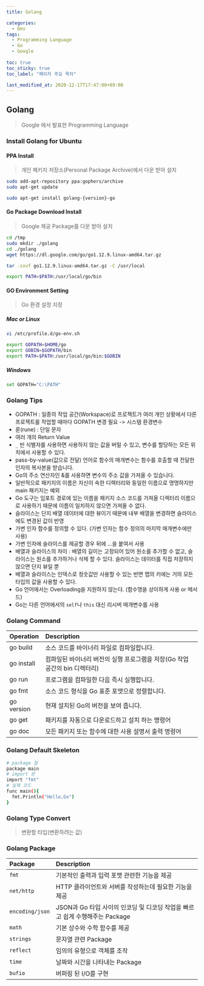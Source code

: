 ```yaml
---
title: Golang

categories:
  - Dev
tags:
  - Programming Language
  - Go
  - Google
  
toc: true
toc_sticky: true
toc_label: "페이지 주요 목차"

last_modified_at: 2020-12-17T17:47:00+09:00
---
```


## Golang ##

> Google 에서 발표한 Programming Language

### Install Golang for Ubuntu ###

#### PPA Install ####

> 개인 패키지 저장소(Personal Package Archive)에서 다운 받아 설치

```bash
sudo add-apt-repository ppa:gophers/archive
sudo apt-get update

sudo apt-get install golang-{version}-go
```

#### Go Package Download Install ####

> Google 제공 Package를 다운 받아 설치

```bash
cd /tmp
sudo mkdir ./golang
cd ./golang
wget https://dl.google.com/go/go1.12.9.linux-amd64.tar.gz

tar -zxvf go1.12.9.linux-amd64.tar.gz -C /usr/local

export PATH=$PATH:/usr/local/go/bin
```

#### GO Environment Setting ####

> Go 환경 설정 지정

##### Mac or Linux #####

```bash
vi /etc/profile.d/go-env.sh

export GOPATH=$HOME/go
export GOBIN=$GOPATH/bin
export PATH=$PATH:/usr/local/go/bin:$GOBIN
```

##### Windows #####

```bash
set GOPATH="C:\PATH"
```

### Golang Tips ###

- GOPATH : 일종의 작업 공간(Workspace)로 프로젝트가 여러 개인 상황에서 다른 프로젝트를 작업할 때마다 GOPATH 변경 필요 -> 시스템 환경변수
- 룬(rune) : 단일 문자
- 여러 개의 Return Value
- `_` 빈 식별자를 사용하면 사용하지 않는 값을 버릴 수 있고, 변수를 할당하는 모든 위치에서 사용할 수 있다.
- pass-by-value(값으로 전달) 언어로 함수의 매개변수는 함수를 호출할 때 전달한 인자의 복사본을 받습니다.
- Go의 주소 연산자인 &를 사용하면 변수의 주소 값을 가져올 수 있습니다.
- 일반적으로 패키지의 이름은 자신이 속한 디렉터리와 동일한 이름으로 명명하지만 main 패키지는 예외
- Go 도구는 임포트 경로에 있는 이름을 패키지 소스 코드를 가져올 디렉터리 이름으로 사용하기 때문에 이름이 일치하지 않으면 가져올 수 없다.
- 슬라이스는 단지 배열 데이터에 대한 뷰이기 때문에 내부 배열을 변경하면 슬라이스에도 변경된 값이 반영
- 가변 인자 함수를 정의할 수 있다. (가변 인자는 함수 정의의 마지막 매개변수에만 사용)
- 가변 인자에 슬라이스를 제공할 경우 뒤에 ...을 붙여서 사용
- 배열과 슬라이스의 차이 : 배열의 길이는 고정되어 있어 원소를 추가할 수 없고, 슬라이스는 원소를 추가하거나 삭제 할 수 있다. 슬라이스는 데이터를 직접 저장하지 않으면 단지 뷰일 뿐
- 배열과 슬라이스는 인덱스로 정숫값만 사용할 수 있는 반면 맵의 키에는 거의 모든 타입의 값을 사용할 수 있다.
- Go 언어에서는 Overloading을 지원하지 않는다. (함수명을 상이하게 사용 or 메서드)
- Go는 다른 언어에서의 `self`나 `this` 대신 리시버 매개변수를 사용

### Golang Command ###

| Operation  | Description |
| :--------- | :---------- |
| go build   | 소스 코드를 바이너리 파일로 컴파일합니다. |
| go install | 컴파일된 바이너리 버전의 실행 프로그램을 저장(Go 작업 공간의 bin 디렉터리) |
| go run     | 프로그램을 컴파일한 다음 즉시 실행합니다. |
| go fmt     | 소스 코드 형식을 Go 표준 포맷으로 정렬합니다. |
| go version | 현재 설치된 Go의 버전을 보여 줍니다. |
| go get     | 패키지를 자동으로 다운로드하고 설치 하는 명령어 |
| go doc     | 모든 패키지 또는 함수에 대한 사용 설명서 출력 명령어 |

### Golang Default Skeleton ###

```bash
# package 절
package main
# import 문
import "fmt"
# 실제 코드
func main(){
  fmt.Println("Hello,Go")
}
```

### Golang Type Convert ###

> 변환할 타입(변환하려는 값)

### Golang Package ###

| Package     | Description |
| :---------- | :---------- |
| `fmt`       | 기본적인 출력과 입력 포맷 관련한 기능을 제공 |
| `net/http`  | HTTP 클라이언트와 서버를 작성하는데 필요한 기능을 제공 |
| `encoding/json` | JSON과 Go 타입 사이의 인코딩 및 디코딩 작업을 빠르고 쉽게 수행해주는 Package |
| `math` | 기본 상수와 수학 함수를 제공 |
| `strings` | 문자열 관련 Package |
| `reflect` | 임의의 유형으로 객체를 조작 |
| `time` | 날짜와 시간을 나타내는 Package |
| `bufio` | 버퍼링 된 I/O를 구현 |
